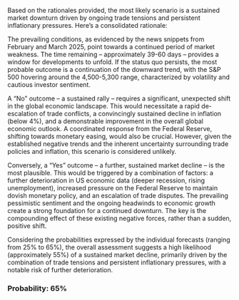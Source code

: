 Based on the rationales provided, the most likely scenario is a sustained market downturn driven by ongoing trade tensions and persistent inflationary pressures. Here’s a consolidated rationale:

The prevailing conditions, as evidenced by the news snippets from February and March 2025, point towards a continued period of market weakness. The time remaining – approximately 39-60 days – provides a window for developments to unfold. If the status quo persists, the most probable outcome is a continuation of the downward trend, with the S&P 500 hovering around the 4,500-5,300 range, characterized by volatility and cautious investor sentiment. 

A “No” outcome – a sustained rally – requires a significant, unexpected shift in the global economic landscape. This would necessitate a rapid de-escalation of trade conflicts, a convincingly sustained decline in inflation (below 4%), and a demonstrable improvement in the overall global economic outlook. A coordinated response from the Federal Reserve, shifting towards monetary easing, would also be crucial. However, given the established negative trends and the inherent uncertainty surrounding trade policies and inflation, this scenario is considered unlikely. 

Conversely, a “Yes” outcome – a further, sustained market decline – is the most plausible. This would be triggered by a combination of factors: a further deterioration in US economic data (deeper recession, rising unemployment), increased pressure on the Federal Reserve to maintain dovish monetary policy, and an escalation of trade disputes. The prevailing pessimistic sentiment and the ongoing headwinds to economic growth create a strong foundation for a continued downturn. The key is the compounding effect of these existing negative forces, rather than a sudden, positive shift.

Considering the probabilities expressed by the individual forecasts (ranging from 25% to 65%), the overall assessment suggests a high likelihood (approximately 55%) of a sustained market decline, primarily driven by the combination of trade tensions and persistent inflationary pressures, with a notable risk of further deterioration.

### Probability: 65%